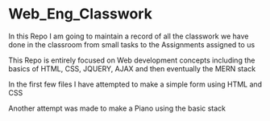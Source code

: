 # Web_Eng_Classwork

In this Repo I am going to maintain a record of all the classwork we have done in the classroom from small tasks to the Assignments assigned to us

This Repo is entirely focused on Web development concepts including the basics of HTML, CSS, JQUERY, AJAX and then eventually the MERN stack

In the first few files I have attempted to make a simple form using HTML and CSS

Another attempt was made to make a Piano using the basic stack 




